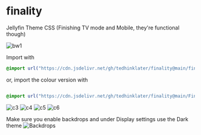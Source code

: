 # finality
Jellyfin Theme CSS (Finishing TV mode and Mobile, they're functional though)

![bw1](https://i.imgur.com/egqDUKC.png)

Import with

```css
@import url("https://cdn.jsdelivr.net/gh/tedhinklater/finality@main/finality.css");

```

or, import the colour version with

```css

@import url("https://cdn.jsdelivr.net/gh/tedhinklater/finality@main/Finality-Coloured.css");

```

![c3](https://i.imgur.com/CevwwIH.png)
![c4](https://i.imgur.com/YcmLb2o.png)
![c5](https://i.imgur.com/F7IyGCi.png)
![c6](https://i.imgur.com/SNZcg1H.png)

Make sure you enable backdrops and under Display settings use the Dark theme
![Backdrops](https://i.imgur.com/18D9IO3.png)
